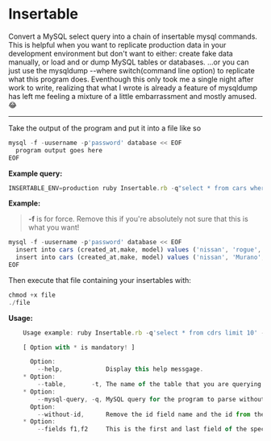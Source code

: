 # Insertable
Convert a MySQL select query into a chain of insertable mysql commands. This is helpful when you want to replicate production data in your development environment but don't want to either: create fake data manually, or load and or dump MySQL tables or databases. ...or you can just use the mysqldump --where switch(command line option) to replicate what this program does. Eventhough this only took me a single night after work to write, realizing that what I wrote is already a feature of mysqldump has left me feeling a mixture of a little embarrassment and mostly amused. 😂

---

Take the output of the program and put it into a file like so

```javascript
mysql -f -uusername -p'password' database << EOF
  program output goes here
EOF
```

**Example query:**
```javascript
INSERTABLE_ENV=production ruby Insertable.rb -q"select * from cars where created_at > '2021-04-06 00:00:00' and created_at < '2021-04-06 23:59:59' and make = 'nissan' order by id desc limit 2" -tcars --fields id,model --without-id
```

**Example:**
> **-f** is for force. Remove this if you're absolutely not sure that this is what you want!
```javascript
mysql -f -uusername -p'password' database << EOF
  insert into cars (created_at,make, model) values ('nissan', 'rogue', '2021-04-06 11:46:28');
  insert into cars (created_at,make, model) values ('nissan', 'Murano', '2021-04-06 11:54:12');
EOF
```

Then execute that file containing your insertables with:
```javascript
chmod +x file
./file
```

**Usage:**
```javascript
    Usage example: ruby Insertable.rb -q'select * from cdrs limit 10' -tcars --fields make, model --without-id

    [ Option with * is mandatory! ]

      Option:
        --help,            Display this help messgage.
    * Option:
        --table,       -t, The name of the table that you are querying.
    * Option:
        --mysql-query, -q, MySQL query for the program to parse without ; or G terminator.
      Option:
        --without-id,      Remove the id field name and the id from the printed insertable.
    * Option:
        --fields f1,f2     This is the first and last field of the specified table that you are querying.     
```
